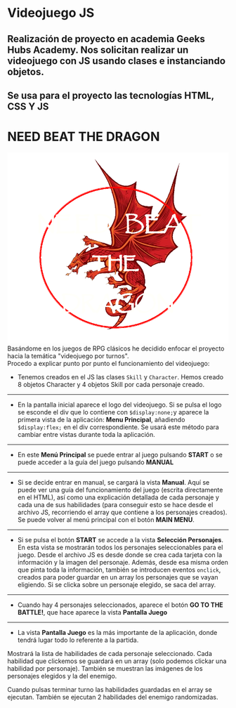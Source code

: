 # Videojuego JS
## Realización de proyecto en academia Geeks Hubs Academy. Nos solicitan realizar un videojuego con JS usando clases e instanciando objetos.
## Se usa para el proyecto las tecnologías HTML, CSS Y JS
# NEED BEAT THE DRAGON
![Logo del Juego](img/logo.png)
Basándome en los juegos de RPG clásicos he decidido enfocar el proyecto hacia la temática "videojuego por turnos".
<br>
Procedo a explicar punto por punto el funcionamiento del videojuego:
* Tenemos creados en el JS las clases `Skill` y `Character`. Hemos creado 8 objetos Character y 4 objetos Skill por cada personaje creado.
***
* En la pantalla inicial aparece el logo del videojuego. Si se pulsa el logo se esconde el div que lo contiene con ```$display:none;```y aparece la primera vista de la aplicación: **Menu Principal**, añadiendo ```$display:flex;``` en el div correspondiente. Se usará este método para cambiar entre vistas durante toda la aplicación.
***
* En este **Menú Principal** se puede entrar al juego pulsando **START** o se puede acceder a la guía del juego pulsando **MANUAL**
***
* Si se decide entrar en manual, se cargará la vista **Manual**. Aquí se puede ver una guía del funcionamiento del juego (escrita directamente en el HTML), así como una explicación detallada de cada personaje y cada una de sus habilidades (para conseguir esto se hace desde el archivo JS, recorriendo el array que contiene a los personajes creados). Se puede volver al menú principal con el botón **MAIN MENU**.
***
*  Si se pulsa el botón **START** se accede a la vista **Selección Personajes**. En esta vista se mostrarán todos los personajes seleccionables para el juego. Desde el archivo JS es desde donde se crea cada tarjeta con la información y la imagen del personaje. Además, desde esa misma orden que pinta toda la información, también se introducen eventos ```onclick```, creados para poder guardar en un array los personajes que se vayan eligiendo. Si se clicka sobre un personaje elegido, se saca del array.
***
* Cuando hay 4 personajes seleccionados, aparece el botón **GO TO THE BATTLE!**, que hace aparece la vista **Pantalla Juego**
***
* La vista **Pantalla Juego** es la más importante de la aplicación, donde tendrá lugar todo lo referente a la partida.


Mostrará la lista de habilidades de cada personaje seleccionado. Cada habilidad que clickemos se guardará en un array (solo podemos clickar una habilidad por personaje). También se muestran las imágenes de los personajes elegidos y la del enemigo.

Cuando pulsas terminar turno las habilidades guardadas en el array se ejecutan. También se ejecutan 2 habilidades del enemigo randomizadas.